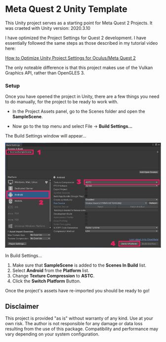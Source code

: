 # Meta Quest 2 Unity Template

This Unity project serves as a starting point for Meta Quest 2 Projects. It was craeted with Unity version: 2020.3.10

I have optimized the Project Settings for Quest 2 development. I have essentially followed the same steps as those described in my tutorial video here:

[How to Optimize Unity Project Settings for Oculus/Meta Quest 2](https://youtu.be/2KUliN2R2pQ)

  
The only noteable difference is that this project makes use of the Vulkan Graphics API, rather than OpenGLES 3.

### Setup

Once you have opened the project in Unity, there are a few things you need to do manually, for the project to be ready to work with.
  
* In the Project Assets panel, go to the Scenes folder and open the **SampleScene**.

* Now go to the top menu and select File -> **Build Settings...**
  
The Build Settings window will appear...

![Build Settings](Docs/build-settings.png)
  
In Build Settings...
1. Make sure that **SampleScene** is added to the **Scenes In Build** list.
2. Select **Android** from the **Platform** list.
3. Change **Texture Compression** to **ASTC**.
4. Click the **Switch Platform** Button.

Once the project's assets have re-imported you should be ready to go!


## Disclaimer
This project is provided "as is" without warranty of any kind. Use at your own risk. The author is not responsible for any damage or data loss resulting from the use of this package. Compatibility and performance may vary depending on your system configuration.



  

